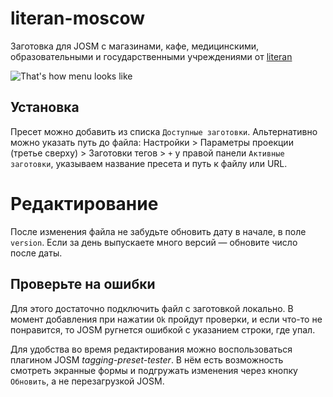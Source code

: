 # literan-moscow
Заготовка для JOSM с магазинами, кафе, медицинскими, образовательными и государственными учреждениями от [literan](https://goo.gl/TJzpyT)

![That's how menu looks like](/pics/screenshot-menu.png "Воспользуйся мной! Установи!")

## Установка
Пресет можно добавить из списка `Доступные заготовки`. Альтернативно можно указать путь до файла:
Настройки > Параметры проекции (третье сверху) > Заготовки тегов > `+` у правой панели `Активные заготовки`, указываем название пресета и путь к файлу или URL.

# Редактирование
После изменения файла не забудьте обновить дату в начале, в поле `version`. Если за день выпускаете много версий — обновите число после даты.

## Проверьте на ошибки
Для этого достаточно подключить файл с заготовкой локально. В момент добавления при нажатии `Ok` пройдут проверки, и если что-то не понравится, то JOSM ругнется ошибкой с указанием строки, где упал.

Для удобства во время редактирования можно воспользоваться плагином JOSM _tagging-preset-tester_. В нём есть возможность смотреть экранные формы и подгружать изменения через кнопку `Обновить`, а не перезагрузкой JOSM.
